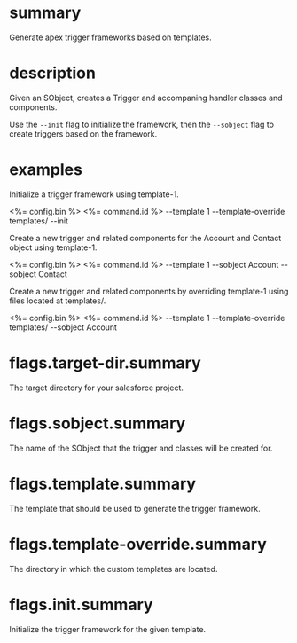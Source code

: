 # summary

Generate apex trigger frameworks based on templates.

# description

Given an SObject, creates a Trigger and accompaning handler classes and components.

Use the `--init` flag to initialize the framework, then the `--sobject` flag to create triggers based on the framework.

# examples

Initialize a trigger framework using template-1.

<%= config.bin %> <%= command.id %> --template 1 --template-override templates/ --init

Create a new trigger and related components for the Account and Contact object using template-1.

<%= config.bin %> <%= command.id %> --template 1 --sobject Account --sobject Contact

Create a new trigger and related components by overriding template-1 using files located at templates/.

<%= config.bin %> <%= command.id %> --template 1 --template-override templates/ --sobject Account

# flags.target-dir.summary

The target directory for your salesforce project.

# flags.sobject.summary

The name of the SObject that the trigger and classes will be created for.

# flags.template.summary

The template that should be used to generate the trigger framework.

# flags.template-override.summary

The directory in which the custom templates are located.

# flags.init.summary

Initialize the trigger framework for the given template.
